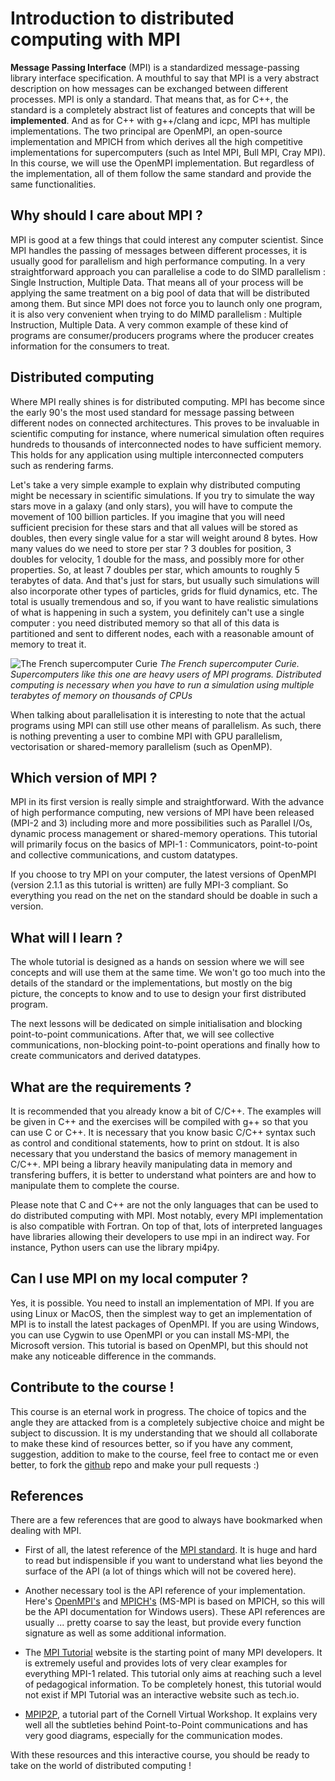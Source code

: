 # Introduction to distributed computing with MPI

**Message Passing Interface** (MPI) is a standardized message-passing  library interface specification. A mouthful to say that MPI is a very abstract description on how messages can be exchanged between different processes. MPI is only a standard. That means that, as for C++, the standard is a completely abstract list of features and concepts that will be **implemented**. And as for C++ with g++/clang and icpc, MPI has multiple implementations. The two principal are OpenMPI, an open-source implementation and MPICH from which derives all the high competitive implementations for supercomputers (such as Intel MPI, Bull MPI, Cray MPI). In this course, we will use the OpenMPI implementation. But regardless of the implementation, all of them follow the same standard and provide the same functionalities.

## Why should I care about MPI ?

MPI is good at a few things that could interest any computer scientist. Since MPI handles the passing of messages between different processes, it is usually good for parallelism and high performance computing. In a very straightforward approach you can parallelise a code to do SIMD parallelism : Single Instruction, Multiple Data. That means all of your process will be applying the same treatment on a big pool of data that will be distributed among them. But since MPI does not force you to launch only one program, it is also very convenient when trying to do MIMD parallelism : Multiple Instruction, Multiple Data. A very common example of these kind of programs are consumer/producers programs where the producer creates information for the consumers to treat.

## Distributed computing

Where MPI really shines is for distributed computing. MPI has become since the early 90's the most used standard for message passing between different nodes on connected architectures. This proves to be invaluable in scientific computing for instance, where numerical simulation often requires hundreds to thousands of interconnected nodes to have sufficient memory. This holds for any application using multiple interconnected computers such as rendering farms.

Let's take a very simple example to explain why distributed computing might be necessary in scientific simulations. If you try to simulate the way stars move in a galaxy (and only stars), you will have to compute the movement of 100 billion particles. If you imagine that you will need sufficient precision for these stars and that all values will be stored as doubles, then every single value for a star will weight around 8 bytes. How many values do we need to store per star ? 3 doubles for position, 3 doubles for velocity, 1 double for the mass, and possibly more for other properties. So, at least 7 doubles per star, which amounts to roughly 5 terabytes of data. And that's just for stars, but usually such simulations will also incorporate other types of particles, grids for fluid dynamics, etc. The total is usually tremendous and so, if you want to have realistic simulations of what is happening in such a system, you definitely can't use a single computer : you need distributed memory so that all of this data is partitioned and sent to different nodes, each with a reasonable amount of memory to treat it.  

![The French supercomputer Curie](/img/curie.png "The French supercomputer Curie")
*The French supercomputer Curie. Supercomputers like this one are heavy users of MPI programs. Distributed computing is necessary when you have to run a simulation using multiple terabytes of memory on thousands of CPUs*

When talking about parallelisation it is interesting to note that the actual programs using MPI can still use other means of parallelism. As such, there is nothing preventing a user to combine MPI with GPU parallelism, vectorisation or shared-memory parallelism (such as OpenMP).

## Which version of MPI ?

MPI in its first version is really simple and straightforward. With the advance of high performance computing, new versions of MPI have been released (MPI-2 and 3) including more and more possibilities such as Parallel I/Os, dynamic process management or shared-memory operations. This tutorial will primarily focus on the basics of MPI-1 : Communicators, point-to-point and collective communications, and custom datatypes.

If you choose to try MPI on your computer, the latest versions of OpenMPI (version 2.1.1 as this tutorial is written) are fully MPI-3 compliant. So everything you read on the net on the standard should be doable in such a version.

## What will I learn ?

The whole tutorial is designed as a hands on session where we will see concepts and will use them at the same time. We won't go too much into the details of the standard or the implementations, but mostly on the big picture, the concepts to know and to use to design your first distributed program.

The next lessons will be dedicated on simple initialisation and blocking point-to-point communications. After that, we will see collective communications, non-blocking point-to-point operations and finally how to create communicators and derived datatypes.

## What are the requirements ?

It is recommended that you already know a bit of C/C++. The examples will be given in C++ and the exercises will be compiled with g++ so that you can use C or C++. It is necessary that you know basic C/C++ syntax such as control and conditional statements, how to print on stdout. It is also necessary that you understand the basics of memory management in C/C++. MPI being a library heavily manipulating data in memory and transfering buffers, it is better to understand what pointers are and how to manipulate them to complete the course.

Please note that C and C++ are not the only languages that can be used to do distributed computing with MPI. Most notably, every MPI implementation is also compatible with Fortran. On top of that, lots of interpreted languages have libraries allowing their developers to use mpi in an indirect way. For instance, Python users can use the library mpi4py.

## Can I use MPI on my local computer ?

Yes, it is possible. You need to install an implementation of MPI. If you are using Linux or MacOS, then the simplest way to get an implementation of MPI is to install the latest packages of OpenMPI. If you are using Windows, you can use Cygwin to use OpenMPI or you can install MS-MPI, the Microsoft version. This tutorial is based on OpenMPI, but this should not make any noticeable difference in the commands.

## Contribute to the course !

This course is an eternal work in progress. The choice of topics and the angle they are attacked from is a completely subjective choice and might be subject to discussion. It is my understanding that we should all collaborate to make these kind of resources better, so if you have any comment, suggestion, addition to make to the course, feel free to contact me or even better, to fork the [github](https://github.com/mdelorme/Introduction-to-MPI-Tech-io-Playground) repo and make your pull requests :)

## References

There are a few references that are good to always have bookmarked when dealing with MPI.
* First of all, the latest reference of the [MPI standard](http://mpi-forum.org/docs/). It is huge and hard to read but indispensible if you want to understand what lies beyond the surface of the API (a lot of things which will not be covered here).

* Another necessary tool is the API reference of your implementation. Here's [OpenMPI's](https://www.open-mpi.org/doc/current/) and [MPICH's](https://www.mpich.org/static/docs/v3.1/www3/) (MS-MPI is based on MPICH, so this will be the API documentation for Windows users). These API references are usually ... pretty coarse to say the least, but provide every function signature as well as some additional information.

* The [MPI Tutorial](http://mpitutorial.com) website is the starting point of many MPI developers. It is extremely useful and provides lots of very clear examples for everything MPI-1 related. This tutorial only aims at reaching such a level of pedagogical information. To be completely honest, this tutorial would not exist if MPI Tutorial was an interactive website such as tech.io.

* [MPIP2P](https://cvw.cac.cornell.edu/MPIP2P/), a tutorial part of the Cornell Virtual Workshop. It explains very well all the subtleties behind Point-to-Point communications and has very good diagrams, especially for the communication modes.

With these resources and this interactive course, you should be ready to take on the world of distributed computing !

